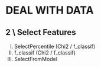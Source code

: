 <h1>DEAL WITH DATA</h1>    
<h2>2 \ Select Features</h2>

<ol type="I">
      <li>SelectPercentile (Chi2 / f_classif)</li> 
      <li>f_classif (Chi2 / f_classif)</li>      
      <li>SelectFromModel</li>
    
</ol>